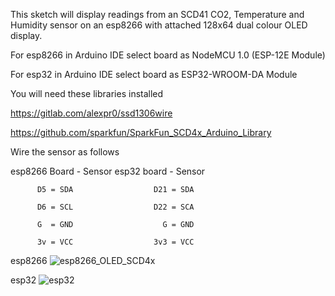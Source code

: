 This sketch will display readings from an SCD41 CO2, Temperature and Humidity sensor on an esp8266 with attached 128x64 dual colour OLED display.

For esp8266 in Arduino IDE select board as NodeMCU 1.0 (ESP-12E Module)

For esp32 in Arduino IDE select board as ESP32-WROOM-DA Module

You will need these libraries installed

https://gitlab.com/alexpr0/ssd1306wire

https://github.com/sparkfun/SparkFun_SCD4x_Arduino_Library


Wire the sensor as follows

esp8266 Board - Sensor          esp32 board - Sensor

          D5 = SDA                  D21 = SDA

          D6 = SCL                  D22 = SCA

          G  = GND                    G = GND

          3v = VCC                  3v3 = VCC

esp8266
![esp8266_OLED_SCD4x](https://github.com/user-attachments/assets/a8107330-041d-4b50-8562-1839177a33de)


esp32
![esp32](https://github.com/user-attachments/assets/be00bb1c-07bf-45d5-9122-61298363b003)
